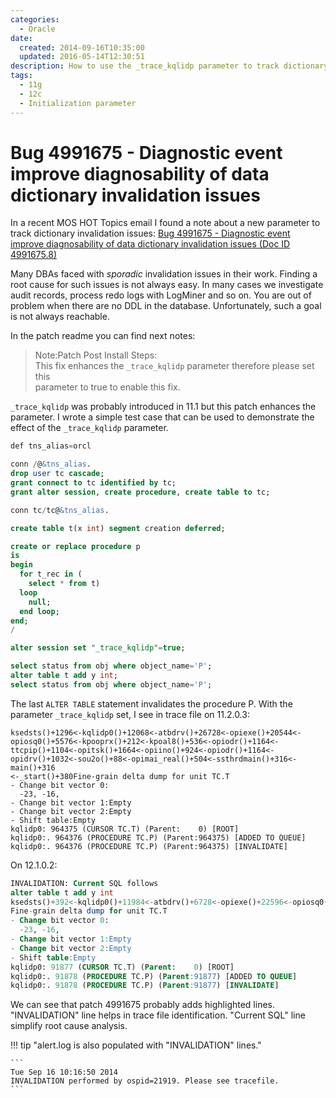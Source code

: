 ```yaml
---
categories:
  - Oracle
date:
  created: 2014-09-16T10:35:00
  updated: 2016-05-14T12:30:51
description: How to use the _trace_kqlidp parameter to track dictionary invalidations
tags:
  - 11g
  - 12c
  - Initialization parameter
---
```


# Bug 4991675 - Diagnostic event improve diagnosability of data dictionary invalidation issues

In a recent MOS HOT Topics email I found a note about a new parameter to track dictionary invalidation issues: [Bug 4991675 - Diagnostic event improve diagnosability of data dictionary invalidation issues (Doc ID 4991675.8)](https://support.oracle.com/rs?type=doc&id=4991675.8)

<!-- more -->

Many DBAs faced with _sporadic_ invalidation issues in their work.
Finding a root cause for such issues is not always easy.
In many cases we investigate audit records, process redo logs with LogMiner and so on.
You are out of problem when there are no DDL in the database.
Unfortunately, such a goal is not always reachable.

In the patch readme you can find next notes:

> Note:Patch Post Install Steps:
> <br/>
> This fix enhances the `_trace_kqlidp` parameter therefore please set this
> <br/>
> parameter to true to enable this fix.

`_trace_kqlidp` was probably introduced in 11.1 but this patch enhances the parameter.
I wrote a simple test case that can be used to demonstrate the effect of the `_trace_kqlidp` parameter.

```sql
def tns_alias=orcl

conn /@&tns_alias.
drop user tc cascade;
grant connect to tc identified by tc;
grant alter session, create procedure, create table to tc;

conn tc/tc@&tns_alias.

create table t(x int) segment creation deferred;

create or replace procedure p
is
begin
  for t_rec in (
    select * from t)
  loop
    null;
  end loop;
end;
/

alter session set "_trace_kqlidp"=true;

select status from obj where object_name='P';
alter table t add y int;
select status from obj where object_name='P';
```

The last `ALTER TABLE` statement invalidates the procedure P.
With the parameter `_trace_kqlidp` set, I see in trace file on 11.2.0.3:

```
ksedsts()+1296<-kqlidp0()+12068<-atbdrv()+26728<-opiexe()+20544<-opiosq0()+5576<-kpooprx()+212<-kpoal8()+536<-opiodr()+1164<-ttcpip()+1104<-opitsk()+1664<-opiino()+924<-opiodr()+1164<-opidrv()+1032<-sou2o()+88<-opimai_real()+504<-ssthrdmain()+316<-main()+316
<-_start()+380Fine-grain delta dump for unit TC.T
- Change bit vector 0:
  -23, -16,
- Change bit vector 1:Empty
- Change bit vector 2:Empty
- Shift table:Empty
kqlidp0: 964375 (CURSOR TC.T) (Parent:    0) [ROOT]
kqlidp0:. 964376 (PROCEDURE TC.P) (Parent:964375) [ADDED TO QUEUE]
kqlidp0:. 964376 (PROCEDURE TC.P) (Parent:964375) [INVALIDATE]
```

On 12.1.0.2:

```sql hl_lines="1 2"
INVALIDATION: Current SQL follows
alter table t add y int
ksedsts()+392<-kqlidp0()+11984<-atbdrv()+6728<-opiexe()+22596<-opiosq0()+3928<-kpooprx()+196<-kpoal8()+656<-opiodr()+1100<-ttcpip()+972<-opitsk()+1820<-opiino()+920<-opiodr()+1100<-opidrv()+932<-sou2o()+112<-opimai_real()+756<-ssthrdmain()+456<-main()+320<-_start()+300
Fine-grain delta dump for unit TC.T
- Change bit vector 0:
  -23, -16,
- Change bit vector 1:Empty
- Change bit vector 2:Empty
- Shift table:Empty
kqlidp0: 91877 (CURSOR TC.T) (Parent:    0) [ROOT]
kqlidp0:. 91878 (PROCEDURE TC.P) (Parent:91877) [ADDED TO QUEUE]
kqlidp0:. 91878 (PROCEDURE TC.P) (Parent:91877) [INVALIDATE]
```

We can see that patch 4991675 probably adds highlighted lines.
"INVALIDATION" line helps in trace file identification.
"Current SQL" line simplify root cause analysis.

!!! tip "alert.log is also populated with "INVALIDATION" lines."

    ```
    Tue Sep 16 10:16:50 2014
    INVALIDATION performed by ospid=21919. Please see tracefile.
    ```
